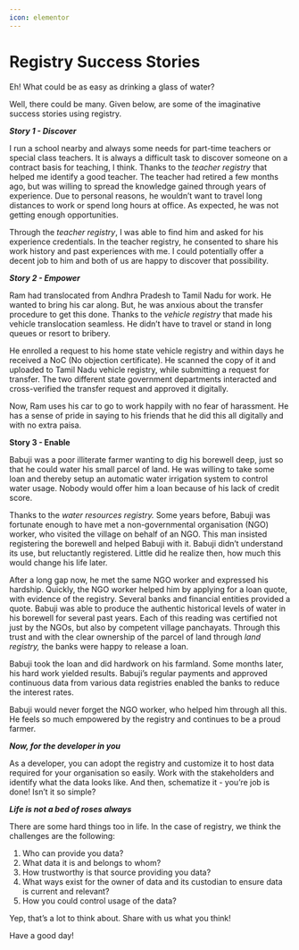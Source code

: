 ```yaml
---
icon: elementor
---
```


# Registry Success Stories

Eh! What could be as easy as drinking a glass of water?

Well, there could be many. Given below, are some of the imaginative success stories using  registry.

_**Story 1 - Discover**_

I run a school nearby and always some needs for part-time teachers or special class teachers. It is always a difficult task to discover someone on a contract basis for teaching, I think. Thanks to the _teacher registry_ that helped me identify a good teacher. The teacher had retired a few months ago, but was willing to spread the knowledge gained through years of experience. Due to personal reasons, he wouldn’t want to travel long distances to work or spend long hours at office. As expected, he was not getting enough opportunities.

Through the _teacher registry_, I was able to find him and asked for his experience credentials. In the teacher registry, he consented to share his work history and past experiences with me. I could potentially offer a decent job to him and both of us are happy to discover that possibility.

_**Story 2 - Empower**_

Ram had translocated from Andhra Pradesh to Tamil Nadu for work. He wanted to bring his car along. But, he was anxious about the transfer procedure to get this done. Thanks to the _vehicle registry_ that made his vehicle translocation seamless. He didn’t have to travel or stand in long queues or resort to bribery.

He enrolled a request to his home state vehicle registry and within days he received a NoC (No objection certificate). He scanned the copy of it and uploaded to Tamil Nadu vehicle registry, while submitting a request for transfer. The two different state government departments interacted and cross-verified the transfer request and approved it digitally.

Now, Ram uses his car to go to work happily with no fear of harassment. He has a sense of pride in saying to his friends that he did this all digitally and with no extra paisa.

**Story 3 - Enable**

Babuji was a poor illiterate farmer wanting to dig his borewell deep, just so that he could water his small parcel of land. He was willing to take some loan and thereby setup an automatic water irrigation system to control water usage. Nobody would offer him a loan because of his lack of credit score.

Thanks to the _water resources registry._ Some years before, Babuji was fortunate enough to have met a non-governmental organisation (NGO) worker, who visited the village on behalf of an NGO. This man insisted registering the borewell and helped Babuji with it. Babuji didn’t understand its use, but reluctantly registered. Little did he realize then, how much this would change his life later.

After a long gap now, he met the same NGO worker and expressed his hardship. Quickly, the NGO worker helped him by applying for a loan quote, with evidence of the registry. Several banks and financial entities provided a quote. Babuji was able to produce the authentic historical levels of water in his borewell for several past years. Each of this reading was certified not just by the NGOs, but also by competent village panchayats. Through this trust and with the clear ownership of the parcel of land through _land registry,_ the banks were happy to release a loan.

Babuji took the loan and did hardwork on his farmland. Some months later, his hard work yielded results. Babuji’s regular payments and approved continuous data from various data registries enabled the banks to reduce the interest rates.

Babuji would never forget the NGO worker, who helped him through all this. He feels so much empowered by the registry and continues to be a proud farmer.

_**Now, for the developer in you**_

As a developer, you can adopt the registry and customize it to host data required for your organisation so easily. Work with the stakeholders and identify what the data looks like. And then, schematize it - you’re job is done! Isn’t it so simple?

_**Life is not a bed of roses always**_

There are some hard things too in life. In the case of registry, we think the challenges are the following:

1. Who can provide you data?
2. What data it is and belongs to whom?
3. How trustworthy is that source providing you data?
4. What ways exist for the owner of data and its custodian to ensure data is current and relevant?
5. How you could control usage of the data?

Yep, that’s a lot to think about. Share with us what you think!

Have a good day!
